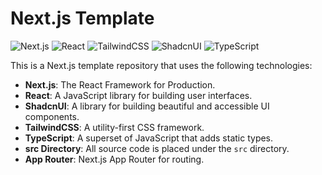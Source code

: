 # Next.js Template

![Next.js](https://img.shields.io/badge/Next.js-000000?style=for-the-badge&logo=next.js)
![React](https://img.shields.io/badge/React-61DAFB?style=for-the-badge&logo=react&logoColor=000000)
![TailwindCSS](https://img.shields.io/badge/TailwindCSS-38B2AC?style=for-the-badge&logo=tailwind-css&logoColor=FFFFFF)
![ShadcnUI](https://img.shields.io/badge/ShadcnUI-FF4C4C?style=for-the-badge&logo=shadcn-ui&logoColor=FFFFFF)
![TypeScript](https://img.shields.io/badge/TypeScript-3178C6?style=for-the-badge&logo=typescript&logoColor=white)

This is a Next.js template repository that uses the following technologies:

- **Next.js**: The React Framework for Production.
- **React**: A JavaScript library for building user interfaces.
- **ShadcnUI**: A library for building beautiful and accessible UI components.
- **TailwindCSS**: A utility-first CSS framework.
- **TypeScript**: A superset of JavaScript that adds static types.
- **src Directory**: All source code is placed under the `src` directory.
- **App Router**: Next.js App Router for routing.
